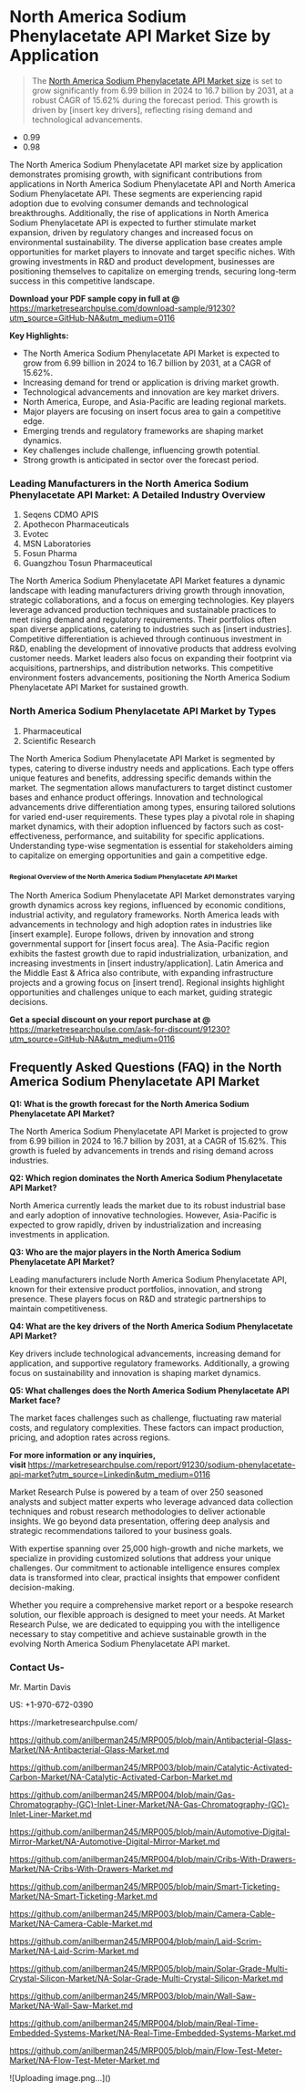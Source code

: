 <h1>North America Sodium Phenylacetate API Market&nbsp;Size by Application</h1><blockquote><p>The <a href="https://marketresearchpulse.com/download-sample/91230?utm_source=GitHub-NA&amp;utm_medium=0116">North America Sodium Phenylacetate API Market size</a> is set to grow significantly from 6.99 billion in 2024 to 16.7 billion by 2031, at a robust CAGR of 15.62% during the forecast period. This growth is driven by [insert key drivers], reflecting rising demand and technological advancements.</p></blockquote><ul><li>0.99<li> 0.98</li></ul><p>The North America Sodium Phenylacetate API market size by application demonstrates promising growth, with significant contributions from applications in North America Sodium Phenylacetate API and North America Sodium Phenylacetate API. These segments are experiencing rapid adoption due to evolving consumer demands and technological breakthroughs. Additionally, the rise of applications in North America Sodium Phenylacetate API is expected to further stimulate market expansion, driven by regulatory changes and increased focus on environmental sustainability. The diverse application base creates ample opportunities for market players to innovate and target specific niches. With growing investments in R&D and product development, businesses are positioning themselves to capitalize on emerging trends, securing long-term success in this competitive landscape.</p><p><strong>Download your PDF sample copy in full at @ </strong><a href="https://marketresearchpulse.com/download-sample/91230?utm_source=GitHub-NA&amp;utm_medium=0116">https://marketresearchpulse.com/download-sample/91230?utm_source=GitHub-NA&amp;utm_medium=0116</a></p><p><strong>Key Highlights: </strong></p><ul><li>The North America Sodium Phenylacetate API Market is expected to grow from 6.99 billion in 2024 to 16.7 billion by 2031, at a CAGR of 15.62%.</li><li>Increasing demand for trend or application is driving market growth.</li><li>Technological advancements and innovation are key market drivers.</li><li>North America, Europe, and Asia-Pacific are leading regional markets.</li><li>Major players are focusing on insert focus area to gain a competitive edge.</li><li>Emerging trends and regulatory frameworks are shaping market dynamics.</li><li>Key challenges include challenge, influencing growth potential.</li><li>Strong growth is anticipated in sector over the forecast period.</li></ul><h3>Leading Manufacturers in the North America Sodium Phenylacetate API Market: A Detailed Industry Overview</h3><ol><li>Seqens CDMO APIS</li><li>Apothecon Pharmaceuticals</li><li>Evotec</li><li>MSN Laboratories</li><li>Fosun Pharma</li><li>Guangzhou Tosun Pharmaceutical</li></ol><div class="flex max-w-full flex-col flex-grow"><div class="min-h-8 text-message flex w-full flex-col items-end gap-2 whitespace-normal break-words [.text-message+&amp;]:mt-5" dir="auto" data-message-author-role="assistant" data-message-id="fd8432e4-4910-450d-b182-61b7bfb0a01f" data-message-model-slug="gpt-4o"><div class="flex w-full flex-col gap-1 empty:hidden first:pt-[3px]"><div class="markdown prose w-full break-words dark:prose-invert light"><p>The North America Sodium Phenylacetate API Market features a dynamic landscape with leading manufacturers driving growth through innovation, strategic collaborations, and a focus on emerging technologies. Key players leverage advanced production techniques and sustainable practices to meet rising demand and regulatory requirements. Their portfolios often span diverse applications, catering to industries such as [insert industries]. Competitive differentiation is achieved through continuous investment in R&amp;D, enabling the development of innovative products that address evolving customer needs. Market leaders also focus on expanding their footprint via acquisitions, partnerships, and distribution networks. This competitive environment fosters advancements, positioning the North America Sodium Phenylacetate API Market for sustained growth.</p></div></div></div></div><h3>North America Sodium Phenylacetate API Market by Types</h3><ol><li>Pharmaceutical<li> Scientific Research</li></ol><div class="flex max-w-full flex-col flex-grow"><div class="min-h-8 text-message flex w-full flex-col items-end gap-2 whitespace-normal break-words [.text-message+&amp;]:mt-5" dir="auto" data-message-author-role="assistant" data-message-id="084470be-0bb7-4664-bddf-5156b4f41249" data-message-model-slug="gpt-4o-mini"><div class="flex w-full flex-col gap-1 empty:hidden first:pt-[3px]"><div class="markdown prose w-full break-words dark:prose-invert light"><p>The North America Sodium Phenylacetate API Market is segmented by types, catering to diverse industry needs and applications. Each type offers unique features and benefits, addressing specific demands within the market. The segmentation allows manufacturers to target distinct customer bases and enhance product offerings. Innovation and technological advancements drive differentiation among types, ensuring tailored solutions for varied end-user requirements. These types play a pivotal role in shaping market dynamics, with their adoption influenced by factors such as cost-effectiveness, performance, and suitability for specific applications. Understanding type-wise segmentation is essential for stakeholders aiming to capitalize on emerging opportunities and gain a competitive edge.</p></div></div></div></div><h3><span style="font-size: 11px;">Regional Overview of the North America Sodium Phenylacetate API Market</span></h3><div class="flex max-w-full flex-col flex-grow"><div class="min-h-8 text-message flex w-full flex-col items-end gap-2 whitespace-normal break-words [.text-message+&amp;]:mt-5" dir="auto" data-message-author-role="assistant" data-message-id="e9038762-ce64-4e30-91c9-9bd413514231" data-message-model-slug="gpt-4o-mini"><div class="flex w-full flex-col gap-1 empty:hidden first:pt-[3px]"><div class="markdown prose w-full break-words dark:prose-invert light"><p>The North America Sodium Phenylacetate API Market demonstrates varying growth dynamics across key regions, influenced by economic conditions, industrial activity, and regulatory frameworks. North America leads with advancements in technology and high adoption rates in industries like [insert example]. Europe follows, driven by innovation and strong governmental support for [insert focus area]. The Asia-Pacific region exhibits the fastest growth due to rapid industrialization, urbanization, and increasing investments in [insert industry/application]. Latin America and the Middle East &amp; Africa also contribute, with expanding infrastructure projects and a growing focus on [insert trend]. Regional insights highlight opportunities and challenges unique to each market, guiding strategic decisions.</p></div></div></div></div><p><strong>Get a special discount on your report purchase at @ </strong><a href="https://marketresearchpulse.com/ask-for-discount/91230?utm_source=GitHub-NA&amp;utm_medium=0116">https://marketresearchpulse.com/ask-for-discount/91230?utm_source=GitHub-NA&amp;utm_medium=0116</a></p><h2>Frequently Asked Questions (FAQ) in the North America Sodium Phenylacetate API Market</h2><p><strong>Q1: What is the growth forecast for the North America Sodium Phenylacetate API Market?</strong></p><p>The North America Sodium Phenylacetate API Market is projected to grow from 6.99 billion in 2024 to 16.7 billion by 2031, at a CAGR of 15.62%. This growth is fueled by advancements in trends and rising demand across industries.</p><p><strong>Q2: Which region dominates the North America Sodium Phenylacetate API Market?</strong></p><p>North America currently leads the market due to its robust industrial base and early adoption of innovative technologies. However, Asia-Pacific is expected to grow rapidly, driven by industrialization and increasing investments in application.</p><p><strong>Q3: Who are the major players in the North America Sodium Phenylacetate API Market?</strong></p><p>Leading manufacturers include North America Sodium Phenylacetate API, known for their extensive product portfolios, innovation, and strong presence. These players focus on R&amp;D and strategic partnerships to maintain competitiveness.</p><p><strong>Q4: What are the key drivers of the North America Sodium Phenylacetate API Market?</strong></p><p>Key drivers include technological advancements, increasing demand for application, and supportive regulatory frameworks. Additionally, a growing focus on sustainability and innovation is shaping market dynamics.</p><p><strong>Q5: What challenges does the North America Sodium Phenylacetate API Market face?</strong></p><p>The market faces challenges such as challenge, fluctuating raw material costs, and regulatory complexities. These factors can impact production, pricing, and adoption rates across regions.</p><p><strong>For more information or any inquiries, visit&nbsp;</strong><a href="https://marketresearchpulse.com/report/91230/sodium-phenylacetate-api-market?utm_source=Linkedin&utm_medium=0116">https://marketresearchpulse.com/report/91230/sodium-phenylacetate-api-market?utm_source=Linkedin&utm_medium=0116</a></p><p>Market Research Pulse is powered by a team of over 250 seasoned analysts and subject matter experts who leverage advanced data collection techniques and robust research methodologies to deliver actionable insights. We go beyond data presentation, offering deep analysis and strategic recommendations tailored to your business goals.</p><p>With expertise spanning over 25,000 high-growth and niche markets, we specialize in providing customized solutions that address your unique challenges. Our commitment to actionable intelligence ensures complex data is transformed into clear, practical insights that empower confident decision-making.</p><p>Whether you require a comprehensive market report or a bespoke research solution, our flexible approach is designed to meet your needs. At Market Research Pulse, we are dedicated to equipping you with the intelligence necessary to stay competitive and achieve sustainable growth in the evolving North America Sodium Phenylacetate API market.</p><h3><strong>Contact Us-</strong></h3><p>Mr. Martin Davis</p><p>US: +1-970-672-0390</p><p>https://marketresearchpulse.com/</p><p><a href="https://github.com/anilberman245/MRP005/blob/main/Antibacterial-Glass-Market/NA-Antibacterial-Glass-Market.md">https://github.com/anilberman245/MRP005/blob/main/Antibacterial-Glass-Market/NA-Antibacterial-Glass-Market.md</a></p><p><a href="https://github.com/anilberman245/MRP003/blob/main/Catalytic-Activated-Carbon-Market/NA-Catalytic-Activated-Carbon-Market.md">https://github.com/anilberman245/MRP003/blob/main/Catalytic-Activated-Carbon-Market/NA-Catalytic-Activated-Carbon-Market.md</a></p><p><a href="https://github.com/anilberman245/MRP004/blob/main/Gas-Chromatography-(GC)-Inlet-Liner-Market/NA-Gas-Chromatography-(GC)-Inlet-Liner-Market.md">https://github.com/anilberman245/MRP004/blob/main/Gas-Chromatography-(GC)-Inlet-Liner-Market/NA-Gas-Chromatography-(GC)-Inlet-Liner-Market.md</a></p><p><a href="https://github.com/anilberman245/MRP005/blob/main/Automotive-Digital-Mirror-Market/NA-Automotive-Digital-Mirror-Market.md">https://github.com/anilberman245/MRP005/blob/main/Automotive-Digital-Mirror-Market/NA-Automotive-Digital-Mirror-Market.md</a></p><p><a href="https://github.com/anilberman245/MRP004/blob/main/Cribs-With-Drawers-Market/NA-Cribs-With-Drawers-Market.md">https://github.com/anilberman245/MRP004/blob/main/Cribs-With-Drawers-Market/NA-Cribs-With-Drawers-Market.md</a></p><p><a href="https://github.com/anilberman245/MRP005/blob/main/Smart-Ticketing-Market/NA-Smart-Ticketing-Market.md">https://github.com/anilberman245/MRP005/blob/main/Smart-Ticketing-Market/NA-Smart-Ticketing-Market.md</a></p><p><a href="https://github.com/anilberman245/MRP003/blob/main/Camera-Cable-Market/NA-Camera-Cable-Market.md">https://github.com/anilberman245/MRP003/blob/main/Camera-Cable-Market/NA-Camera-Cable-Market.md</a></p><p><a href="https://github.com/anilberman245/MRP004/blob/main/Laid-Scrim-Market/NA-Laid-Scrim-Market.md">https://github.com/anilberman245/MRP004/blob/main/Laid-Scrim-Market/NA-Laid-Scrim-Market.md</a></p><p><a href="https://github.com/anilberman245/MRP005/blob/main/Solar-Grade-Multi-Crystal-Silicon-Market/NA-Solar-Grade-Multi-Crystal-Silicon-Market.md">https://github.com/anilberman245/MRP005/blob/main/Solar-Grade-Multi-Crystal-Silicon-Market/NA-Solar-Grade-Multi-Crystal-Silicon-Market.md</a></p><p><a href="https://github.com/anilberman245/MRP003/blob/main/Wall-Saw-Market/NA-Wall-Saw-Market.md">https://github.com/anilberman245/MRP003/blob/main/Wall-Saw-Market/NA-Wall-Saw-Market.md</a></p><p><a href="https://github.com/anilberman245/MRP004/blob/main/Real-Time-Embedded-Systems-Market/NA-Real-Time-Embedded-Systems-Market.md">https://github.com/anilberman245/MRP004/blob/main/Real-Time-Embedded-Systems-Market/NA-Real-Time-Embedded-Systems-Market.md</a></p><p><a href="https://github.com/anilberman245/MRP005/blob/main/Flow-Test-Meter-Market/NA-Flow-Test-Meter-Market.md">https://github.com/anilberman245/MRP005/blob/main/Flow-Test-Meter-Market/NA-Flow-Test-Meter-Market.md</a></p>
![Uploading image.png…]()

